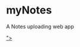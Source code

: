 # myNotes
A Notes uploading web app


  <td scope="row"><?= $row["date"] ?></td>
                    <td scope="row"><?= $row["subCode"] ?></td>
                    <td scope="row"><?= $row["subject"] ?></td>
                    <td scope="row"><?= $row["chapter"] ?></td>
                    <td scope="row">
                        <a target="_blank" href="./<?= $row["filePath"] ?>">
                            <i class="fas fa-book-open"></i>

                    